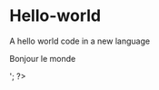 # Hello-world
A hello world code in a new language
<html>
 <head>
  <title>Test PHP</title>
 </head>
 <body>
 <?php echo '<p>Bonjour le monde</p>'; ?>
 </body>
</html>
